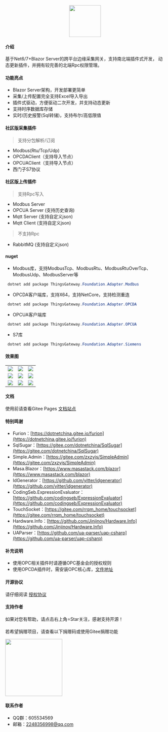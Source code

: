 ﻿
<div align='center'>
<img src="https://gitee.com/diego2098/ThingsGateway/raw/master/Image/gitLogo.png" height=100 />
</div>

#### 介绍

基于Net6/7+Blazor Server的跨平台边缘采集网关，支持南北端插件式开发，
动态更新插件，并拥有较完善的北端Rpc权限管理。


####  功能亮点

- Blazor Server架构，开发部署更简单
- 采集/上传配置完全支持Excel导入导出
- 插件式驱动，方便驱动二次开发，并支持动态更新
- 支持时序数据库存储
- 实时/历史报警(Sql转储)，支持布尔/高低限值

#### 社区版采集插件
> 支持分包解析/订阅
- Modbus(Rtu/Tcp/Udp)
- OPCDAClient（支持导入节点）
- OPCUAClient（支持导入节点）
- 西门子S7协议

#### 社区版上传插件
> 支持Rpc写入
- Modbus Server
- OPCUA Server (支持历史查询)
- Mqtt Server (支持自定义json)
- Mqtt Client (支持自定义json)

> 不支持Rpc
- RabbitMQ (支持自定义json)


#### nuget

- Modbus库，支持ModbusTcp、ModbusRtu、ModbusRtuOverTcp、ModbusUdp、ModbusServer等
``` powershell
 dotnet add package ThingsGateway.Foundation.Adapter.Modbus
```
- OPCDA客户端库，支持X64，支持NetCore，支持检测重连
``` powershell
 dotnet add package ThingsGateway.Foundation.Adapter.OPCDA
```
- OPCUA客户端库
``` powershell
 dotnet add package ThingsGateway.Foundation.Adapter.OPCUA
```

- S7库
``` powershell
 dotnet add package ThingsGateway.Foundation.Adapter.Siemens
```

####  效果图
 <table>
    <tr>
        <td><img src="https://gitee.com/diego2098/ThingsGateway/raw/master/Image/1.png"/></td>
        <td><img src="https://gitee.com/diego2098/ThingsGateway/raw/master/Image/2.png"/></td>
        <td><img src="https://gitee.com/diego2098/ThingsGateway/raw/master/Image/3.png"/></td>
    </tr>
    <tr>
        <td><img src="https://gitee.com/diego2098/ThingsGateway/raw/master/Image/4.png"/></td>
        <td><img src="https://gitee.com/diego2098/ThingsGateway/raw/master/Image/5.png"/></td>
        <td><img src="https://gitee.com/diego2098/ThingsGateway/raw/master/Image/6.png"/></td>
    </tr>
        <tr>
        <td><img src="https://gitee.com/diego2098/ThingsGateway/raw/master/Image/7.png"/></td>
        <td><img src="https://gitee.com/diego2098/ThingsGateway/raw/master/Image/8.png"/></td>
        <td><img src="https://gitee.com/diego2098/ThingsGateway/raw/master/Image/9.png"/></td>
    </tr>
 </table>


 ####  文档

 使用前请查看Gitee Pages [文档站点](https://diego2098.gitee.io/thingsgateway/)

 #### 特别鸣谢
-  Furion：[https://dotnetchina.gitee.io/furion](https://dotnetchina.gitee.io/furion)
-  SqlSugar：[https://gitee.com/dotnetchina/SqlSugar](https://gitee.com/dotnetchina/SqlSugar)
-  Simple.Admin：[https://gitee.com/zxzyjs/SimpleAdmin](https://gitee.com/zxzyjs/SimpleAdmin)
-  Masa.Blazor：[https://www.masastack.com/blazor](https://www.masastack.com/blazor)
-  IdGenerator：[https://github.com/yitter/idgenerator](https://github.com/yitter/idgenerator)
-  CodingSeb.ExpressionEvaluator：[https://github.com/codingseb/ExpressionEvaluator](https://github.com/codingseb/ExpressionEvaluator)
-  TouchSocket：[https://gitee.com/rrqm_home/touchsocket](https://gitee.com/rrqm_home/touchsocket)
-  Hardware.Info：[https://github.com/Jinjinov/Hardware.Info](https://github.com/Jinjinov/Hardware.Info)
-  UAParser：[https://github.com/ua-parser/uap-csharp](https://github.com/ua-parser/uap-csharp)

#### 补充说明
* 使用OPC相关插件时请遵循OPC基金会的授权规则
* 使用OPCDA插件时，需安装OPC核心库，[文件地址](https://gitee.com/diego2098/ThingsGateway/attach_files)

#### 开源协议

请仔细阅读 [授权协议](https://diego2098.gitee.io/thingsgateway/docs/)



####  支持作者
 如果对您有帮助，请点击右上角⭐Star关注，感谢支持开源！

 若希望捐赠项目，请查看以下捐赠码或使用Gitee捐赠功能

<img src="https://gitee.com/diego2098/ThingsGateway/raw/master/Image/pay.png" height=180 />

####  联系作者
 * QQ群：605534569
 * 邮箱：2248356998@qq.com

